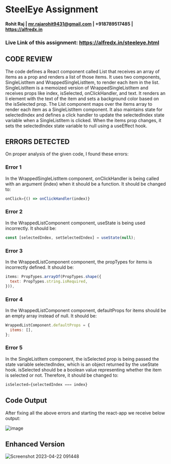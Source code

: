 # SteelEye Assignment

#### Rohit Raj | mr.rajarohit9431@gmail.com | +918789517485 | https://alfredx.in
### Live Link of this assignment: https://alfredx.in/steeleye.html

## CODE REVIEW

The code defines a React component called List that receives an array of items as a prop and renders a list of those items. It uses two components, SingleListItem and WrappedSingleListItem, to render each item in the list. SingleListItem is a memoized version of WrappedSingleListItem and receives props like index, isSelected, onClickHandler, and text. It renders an li element with the text of the item and sets a background color based on the isSelected prop. The List component maps over the items array to render each item as a SingleListItem component. It also maintains state for selectedIndex and defines a click handler to update the selectedIndex state variable when a SingleListItem is clicked. When the items prop changes, it sets the selectedIndex state variable to null using a useEffect hook.


## ERRORS DETECTED

On proper analysis of the given code, I found these errors:

### Error 1
In the WrappedSingleListItem component, onClickHandler is being called with an argument (index) when it should be a function. It should be changed to:
```js
onClick={() => onClickHandler(index)}
```

### Error 2
In the WrappedListComponent component, useState is being used incorrectly. It should be:
```js
const [selectedIndex, setSelectedIndex] = useState(null);
```

### Error 3
In the WrappedListComponent component, the propTypes for items is incorrectly defined. It should be:
```js
items: PropTypes.arrayOf(PropTypes.shape({
  text: PropTypes.string.isRequired,
})),
```

### Error 4
In the WrappedListComponent component, defaultProps for items should be an empty array instead of null. It should be:
```js
WrappedListComponent.defaultProps = {
  items: [],
};
```

### Error 5
In the SingleListItem component, the isSelected prop is being passed the state variable selectedIndex, which is an object returned by the useState hook. isSelected should be a boolean value representing whether the item is selected or not. Therefore, it should be changed to:
```js
isSelected={selectedIndex === index}
```

## Code Output
After fixing all the above errors and starting the react-app we receive below output:

![image](https://user-images.githubusercontent.com/87885945/233741441-ec3eb8ac-a43e-44e6-972a-9b4be4c82083.png)

## Enhanced Version
![Screenshot 2023-04-22 091448](https://user-images.githubusercontent.com/87885945/233761470-c9dbefb2-245c-471a-b4de-542b9edf2d71.png)

